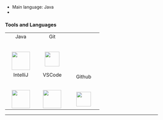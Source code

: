 
+ Main language: Java
+ 
<h3>Tools and Languages</h3> 
 
 
<table>
          <tr valign="top">
            <td width="25%" align="center">
              <span>Java</span><br><br><br>
              <img height="60px" src="https://cdn.svgporn.com/logos/java.svg">
           </td>
              <td width="25%" align="center">
                <span>Git</span><br><br><br>
                <img height="48px" src="https://cdn.discordapp.com/attachments/819694809765380146/835671441012949052/git.png">
              </td>  
          <tr valign="mid">
          <td width="25%" align="center">
            <span>IntelliJ</span><br><br><br>
            <img height="60px" src="https://cdn.svgporn.com/logos/intellij-idea.svg">
          </td> 
          <td width="25%" align="center">
            <span>VSCode</span><br><br><br>
            <img height="60px" src="https://cdn.svgporn.com/logos/visual-studio-code.svg">
          </td> 
          <td width="25%" align="center">
            <span>Github</span><br><br><br>
            <img height="48px" src="https://cdn.svgporn.com/logos/github-octocat.svg">
      </table> 
      <hr>  

<!---
Marc55s/Marc55s is a ✨ special ✨ repository because its `README.md` (this file) appears on your GitHub profile.
You can click the Preview link to take a look at your changes.
--->
